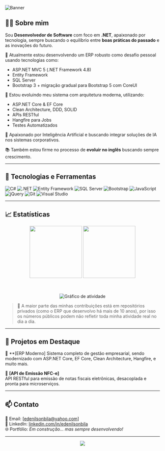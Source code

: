 <!-- Banner chamativo com ou sem gif -->
<img src="https://capsule-render.vercel.app/api?type=waving&color=0D6EFD&height=200&section=header&text=Olá,%20eu%20sou%20o%20Edenilson!&fontSize=40&fontColor=ffffff&animation=fadeIn" alt="Banner"/>

## 👨‍💻 Sobre mim

Sou **Desenvolvedor de Software** com foco em **.NET**, apaixonado por tecnologia, sempre buscando o equilíbrio entre **boas práticas do passado** e as inovações do futuro.

💼 Atualmente estou desenvolvendo um ERP robusto como desafio pessoal usando tecnologias como:

- ASP.NET MVC 5 (.NET Framework 4.8)
- Entity Framework
- SQL Server
- Bootstrap 3 + migração gradual para Bootstrap 5 com CoreUI

🚀 Estou evoluindo meu sistema com arquitetura moderna, utilizando:
- ASP.NET Core & EF Core
- Clean Architecture, DDD, SOLID
- APIs RESTful
- Hangfire para Jobs
- Testes Automatizados

🧠 Apaixonado por Inteligência Artificial e buscando integrar soluções de IA nos sistemas corporativos.

📚 Também estou firme no processo de **evoluir no inglês** buscando sempre crescimento.

---

## 🧰 Tecnologias e Ferramentas

![C#](https://img.shields.io/badge/-CSharp-239120?style=for-the-badge&logo=csharp&logoColor=white)
![.NET](https://img.shields.io/badge/-ASP.NET-512BD4?style=for-the-badge&logo=dotnet&logoColor=white)
![Entity Framework](https://img.shields.io/badge/-EntityFramework-6DB33F?style=for-the-badge&logo=dotnet&logoColor=white)
![SQL Server](https://img.shields.io/badge/-SQLServer-CC2927?style=for-the-badge&logo=microsoftsqlserver&logoColor=white)
![Bootstrap](https://img.shields.io/badge/-Bootstrap-7952B3?style=for-the-badge&logo=bootstrap&logoColor=white)
![JavaScript](https://img.shields.io/badge/-JavaScript-F7DF1E?style=for-the-badge&logo=javascript&logoColor=black)
![jQuery](https://img.shields.io/badge/-jQuery-0769AD?style=for-the-badge&logo=jquery&logoColor=white)
![Git](https://img.shields.io/badge/-Git-F05032?style=for-the-badge&logo=git&logoColor=white)
![Visual Studio](https://img.shields.io/badge/-Visual%20Studio-5C2D91?style=for-the-badge&logo=visualstudio&logoColor=white)

---

## 📈 Estatísticas

<div align="center">

  <!-- Stats tradicionais -->
  <img height="170" src="https://github-readme-stats.vercel.app/api?username=edenilsonbila&show_icons=true&theme=default&count_private=true&hide=issues&hide_rank=true"/>
  
  <img height="170" src="https://github-readme-stats.vercel.app/api/top-langs/?username=edenilsonbila&layout=compact&langs_count=8&theme=default"/>

  <!-- Gráfico alternativo de commits reais -->
  <br><br>
  <img src="https://github-readme-activity-graph.vercel.app/graph?username=edenilsonbila&bg_color=ffffff&color=0d6efd&line=0d6efd&point=1b1f23&area=true&hide_border=true" alt="Gráfico de atividade">

</div>

> 🔐 A maior parte das minhas contribuições está em repositórios privados (como o ERP que desenvolvo há mais de 10 anos), por isso os números públicos podem não refletir toda minha atividade real no dia a dia.


---

## 🧩 Projetos em Destaque

🔹 **[ERP Moderno]
Sistema completo de gestão empresarial, sendo modernizado com ASP.NET Core, EF Core, Clean Architecture, Hangfire, e muito mais.

🔹 **[API de Emissão NFC-e]**  
API RESTful para emissão de notas fiscais eletrônicas, desacoplada e pronta para microserviços.

---

## 📫 Contato

📧 Email: [edenilsonbila@yahoo.com]  
💼 LinkedIn: [linkedin.com/in/edenilsonbila](https://linkedin.com/in/edenilsonbila)  
🌐 Portfólio: *Em construção... mas sempre desenvolvendo!*

---

<div align="center">
  <img src="https://capsule-render.vercel.app/api?type=waving&color=0D6EFD&height=120&section=footer"/>
</div>
